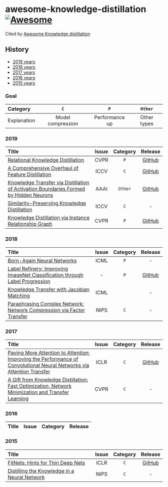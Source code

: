# awesome-knowledge-distillation [![Awesome](https://awesome.re/badge.svg)](https://awesome.re)

Cited by [Awesome Knowledge distillation](https://github.com/dkozlov/awesome-knowledge-distillation)

## History

- [2019 years](#2019)
- [2018 years](#2018)
- [2017 years](#2017)
- [2016 years](#2016)
- [2015 years](#2015)

### Goal

|  Category |  `C` |  `P`  |  `Other` |
|:------------|:--------------:|:----------------------:|:----------:|
| Explanation | Model compression | Performance up | Other types |

### 2019
|   Title  | Issue | Category | Release |
| :--------| :---: | :-----:  | :-----: |
| [Relational Knowledge Distillation](https://arxiv.org/abs/1904.05068) | CVPR | `P` | [GitHub](https://github.com/lenscloth/RKD) |
| [A Comprehensive Overhaul of Feature Distillation](https://arxiv.org/abs/1904.01866) | ICCV | `C` | [GitHub](https://github.com/clovaai/overhaul-distillation) |
| [Knowledge Transfer via Distillation of Activation Boundaries Formed by Hidden Neurons](https://arxiv.org/abs/1811.03233) | AAAI | `Other` | [GitHub](https://github.com/bhheo/AB_distillation) |
| [Similarity-Preserving Knowledge Distillation](https://arxiv.org/abs/1907.09682) | ICCV | `C` | - |
| [Knowledge Distillation via Instance Relationship Graph]() | CVPR | `P` | [GitHub](https://github.com/yufanLIU/IRG) |

### 2018
|   Title  | Issue | Category | Release |
| :--------| :---: | :-----:  | :-----: |
| [Born-Again Neural Networks](https://arxiv.org/abs/1805.04770) | ICML | `P` | - |
| [Label Refinery: Improving ImageNet Classification through Label Progression](https://arxiv.org/abs/1805.02641) | - | `P` | [GitHub](https://github.com/hessamb/label-refinery) |
| [Knowledge Transfer with Jacobian Matching](https://arxiv.org/abs/1803.00443) | ICML |  | - |
| [Paraphrasing Complex Network: Network Compression via Factor Transfer](https://papers.nips.cc/paper/7541-paraphrasing-complex-network-network-compression-via-factor-transfer) | NIPS | `C` | - |



### 2017
|   Title  | Issue | Category | Release |
| :--------| :---: | :-----:  | :-----: |
| [Paying More Attention to Attention: Improving the Performance of Convolutional Neural Networks via Attention Transfer](https://arxiv.org/abs/1612.03928) | ICLR | `C` | [GitHub](https://github.com/szagoruyko/attention-transfer) |
| [A Gift from Knowledge Distillation: Fast Optimization, Network Minimization and Transfer Learning](http://openaccess.thecvf.com/content_cvpr_2017/papers/Yim_A_Gift_From_CVPR_2017_paper.pdf) | CVPR | `C` | - |

### 2016
|   Title  | Issue | Category | Release |
| :--------| :---: | :-----:  | :-----: |


### 2015
|   Title  | Issue | Category | Release |
| :--------| :---: | :-----:  | :-----: |
| [FitNets: Hints for Thin Deep Nets](https://arxiv.org/abs/1412.6550) | ICLR | `C` | [GitHub](https://github.com/adri-romsor/FitNets) |
| [Distilling the Knowledge in a Neural Network](https://arxiv.org/abs/1503.02531) | NIPS | `C` | - |
